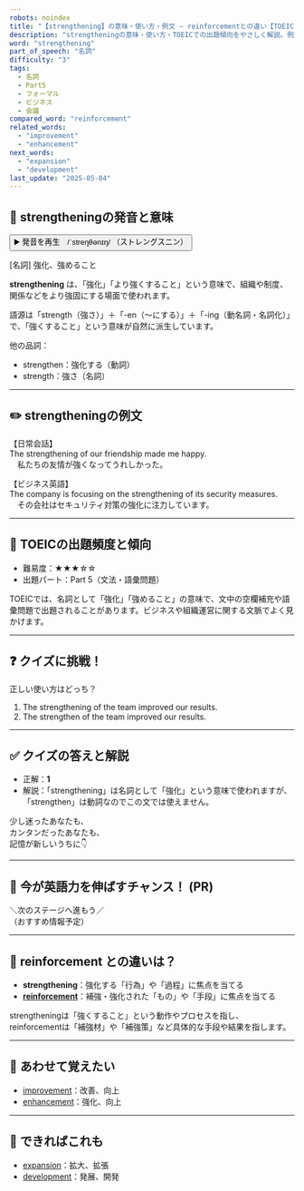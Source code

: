 ```yaml
---
robots: noindex
title: "【strengthening】の意味・使い方・例文 ― reinforcementとの違い【TOEIC英単語】"
description: "strengtheningの意味・使い方・TOEICでの出題傾向をやさしく解説。例文・クイズ付きでreinforcementとの違いもわかりやすく学べます。"
word: "strengthening"
part_of_speech: "名詞"
difficulty: "3"
tags:
  - 名詞
  - Part5
  - フォーマル
  - ビジネス
  - 会議
compared_word: "reinforcement"
related_words:
  - "improvement"
  - "enhancement"
next_words:
  - "expansion"
  - "development"
last_update: "2025-05-04"
---
```


## 🔰 strengtheningの発音と意味

<button class="play-audio" onclick="playTTS('strengthening')">
  <span class="play-audio-main">
    ▶️ 発音を再生　/ˈstreŋθənɪŋ/
  </span>
  <span class="play-audio-sub">
    （ストレングスニン）
  </span>
</button>

[名詞] 強化、強めること

**strengthening** は、「強化」「より強くすること」という意味で、組織や制度、関係などをより強固にする場面で使われます。

語源は「strength（強さ）」＋「-en（～にする）」＋「-ing（動名詞・名詞化）」で、「強くすること」という意味が自然に派生しています。

他の品詞：  
- strengthen：強化する（動詞）
- strength：強さ（名詞）

---

## ✏️ strengtheningの例文

【日常会話】  
The strengthening of our friendship made me happy.  
　私たちの友情が強くなってうれしかった。

【ビジネス英語】  
The company is focusing on the strengthening of its security measures.  
　その会社はセキュリティ対策の強化に注力しています。

---

## 🎯 TOEICの出題頻度と傾向

- 難易度：★★★☆☆
- 出題パート：Part 5（文法・語彙問題）

TOEICでは、名詞として「強化」「強めること」の意味で、文中の空欄補充や語彙問題で出題されることがあります。ビジネスや組織運営に関する文脈でよく見かけます。

---

## ❓ クイズに挑戦！

正しい使い方はどっち？

1. The strengthening of the team improved our results.  
2. The strengthen of the team improved our results.

---

## ✅ クイズの答えと解説

- 正解：**1**
- 解説：「strengthening」は名詞として「強化」という意味で使われますが、「strengthen」は動詞なのでこの文では使えません。

少し迷ったあなたも、  
カンタンだったあなたも、  
記憶が新しいうちに👇️

---

## 🚀 今が英語力を伸ばすチャンス！ (PR)

<div class="info-center">
＼次のステージへ進もう／<br>  
（おすすめ情報予定）
</div>

---

## 🤔  reinforcement との違いは？

- **strengthening**：強化する「行為」や「過程」に焦点を当てる
- **[reinforcement](/reinforcement)**：補強・強化された「もの」や「手段」に焦点を当てる

strengtheningは「強くすること」という動作やプロセスを指し、reinforcementは「補強材」や「補強策」など具体的な手段や結果を指します。

---

## 🧩 あわせて覚えたい

- [improvement](/improvement)：改善、向上
- [enhancement](/enhancement)：強化、向上

---

## 📖 できればこれも

- [expansion](/expansion)：拡大、拡張
- [development](/development)：発展、開発

<!-- cvid: aid45_bid07 -->

